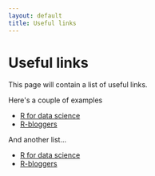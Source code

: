 ```yaml
---
layout: default
title: Useful links
---
```

# Useful links
This page will contain a list of useful links.

Here's a couple of examples

* [R for data science](https://r4ds.had.co.nz/)
* [R-bloggers](https://www.r-bloggers.com/)

And another list...

* [R for data science](https://r4ds.had.co.nz/)
* [R-bloggers](https://www.r-bloggers.com/)
